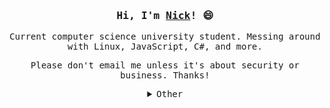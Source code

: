 <div align="center"><samp>

### Hi, I'm [Nick](https://nick.tay.blue)! 😄

Current computer science university student. Messing around with Linux, JavaScript, C#, and more.

Please don't email me unless it's about security or business. Thanks!

<details>

<summary>Other</summary>

![GitHub Stats Card](https://github-readme-stats.vercel.app/api?username=nicholastay&show_icons=true)

</details>

</samp></div>
